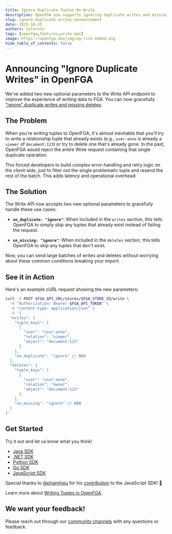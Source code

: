 ```yaml
---
title: Ignore Duplicate Tuples On Write
description: OpenFGA now supports ignoring duplicate writes and missing deletes, making data imports much easier and more efficient.
slug: ignore-duplicate-writes-announcement
date: 2025-10-31
authors: tylernix
tags: [openfga,features,write-api]
image: https://openfga.dev/img/og-rich-embed.png
hide_table_of_contents: false
---
```


# Announcing "Ignore Duplicate Writes" in OpenFGA

We've added two new optional parameters to the Write API endpoint to improve the experience of writing data to FGA. You can now gracefully ["ignore" duplicate writes and missing deletes](https://openfga.dev/docs/getting-started/update-tuples#05-ignoring-duplicate-or-missing-tuples).

## The Problem

When you're writing tuples to OpenFGA, it's almost inevitable that you'll try to write a relationship tuple that already exists (e.g., `user:anne` is already a `viewer` of `document:123`) or try to delete one that's already gone. In the past, OpenFGA would reject the entire Write request containing that single duplicate operation.

This forced developers to build complex error-handling and retry logic on the client-side, just to filter out the single problematic tuple and resend the rest of the batch. This adds latency and operational overhead.

## The Solution

The Write API now accepts two new optional parameters to gracefully handle these use cases:

- **`on_duplicate: "ignore"`**: When included in the `writes` section, this tells OpenFGA to simply skip any tuples that already exist instead of failing the request.

- **`on_missing: "ignore"`**: When included in the `deletes` section, this tells OpenFGA to skip any tuples that don't exist.

Now, you can send large batches of writes and deletes without worrying about these common conditions breaking your import.

## See it in Action

Here's an example cURL request showing the new parameters:

```bash
curl -X POST $FGA_API_URL/stores/$FGA_STORE_ID/write \
  -H "Authorization: Bearer $FGA_API_TOKEN" \
  -H "content-type: application/json" \
  -d '{
  "writes": {
    "tuple_keys": [
      {
        "user": "user:anne",
        "relation": "viewer",
        "object": "document:123"
      }
    ],
    "on_duplicate": "ignore" // NEW
  },
  "deletes": {
    "tuple_keys": [
      {
        "user": "user:anne",
        "relation": "owner",
        "object": "document:123"
      }
    ],
    "on_missing": "ignore" // NEW
  }
}'
```

## Get Started

Try it out and let us know what you think!

- [Java SDK](https://github.com/openfga/java-sdk?tab=readme-ov-file#conflict-options-for-write-operations)
- [.NET SDK](https://github.com/openfga/dotnet-sdk?tab=readme-ov-file#conflict-options-for-write-operations)
- [Python SDK](https://github.com/openfga/python-sdk?tab=readme-ov-file#conflict-options-for-write-operations)
- [Go SDK](https://github.com/openfga/go-sdk?tab=readme-ov-file#conflict-options-for-write-operations)
- [JavaScript SDK](https://github.com/openfga/js-sdk?tab=readme-ov-file#conflict-options-for-write-operations)

Special thanks to [@phamhieu](https://github.com/phamhieu) for his [contribution](https://github.com/openfga/js-sdk/pull/276) to the JavaScript SDK! 🙏

Learn more about [Writing Tuples in OpenFGA](https://openfga.dev/docs/getting-started/update-tuples#05-ignoring-duplicate-or-missing-tuples).

## We want your feedback!

Please reach out through our [community channels](https://openfga.dev/docs/community) with any questions or feedback.